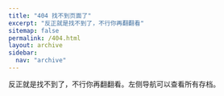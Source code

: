 ```yaml
---
title: "404 找不到页面了"
excerpt: "反正就是找不到了，不行你再翻翻看"
sitemap: false
permalink: /404.html
layout: archive
sidebar:
  nav: "archive"
---
```


反正就是找不到了，不行你再翻翻看。左侧导航可以查看所有存档。

<script type="text/javascript">
  var GOOG_FIXURL_LANG = 'zh';
  var GOOG_FIXURL_SITE = '{{ site.url }}'
</script>
<script type="text/javascript"
  src="//linkhelp.clients.google.com/tbproxy/lh/wm/fixurl.js">
</script>

